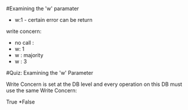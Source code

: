 #Examining the 'w' paramater
 - w:1 - certain error can be return 
 
 write concern:
 - no call : 
 - w: 1
 - w : majority
 - w : 3
 
#Quiz: Examining the 'w' Parameter

Write Concern is set at the DB level and every operation on this DB must use the same Write Concern:

True
*False
